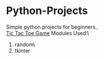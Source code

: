 # Python-Projects
Simple python projects for beginners..\
[Tic Tac Toe Game](Tic_Tac_Toe)
Modules Used:\
1. random\
2. tkinter

